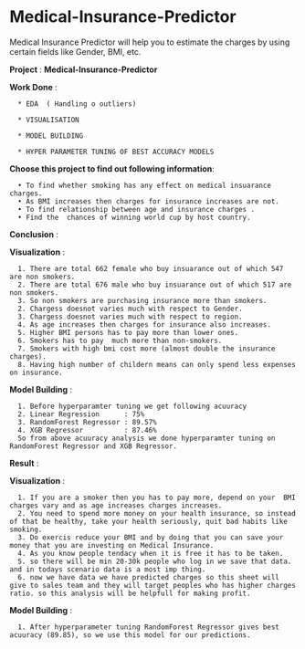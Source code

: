 # Medical-Insurance-Predictor
Medical Insurance Predictor will help you to estimate the charges by using certain fields like Gender, BMI, etc.


**Project** : **Medical-Insurance-Predictor**

**Work Done** :

      * EDA  ( Handling o outliers)

      * VISUALISATION 

      * MODEL BUILDING 

      * HYPER PARAMETER TUNING OF BEST ACCURACY MODELS


**Choose this project to find out following information**:

      • To find whether smoking has any effect on medical insuarance charges.
      • As BMI increases then charges for insurance increases are not.
      • To find relationship between age and insurance charges .
      • Find the  chances of winning world cup by host country. 
             
**Conclusion** :

**Visualization** : 

      1. There are total 662 female who buy insuarance out of which 547 are non smokers. 
      2. There are total 676 male who buy insuarance out of which 517 are non smokers. 
      3. So non smokers are purchasing insurance more than smokers.
      2. Chargess doesnot varies much with respect to Gender.
      3. Chargess doesnot varies much with respect to region.
      4. As age increases then charges for insurance also increases.
      5. Higher BMI persons has to pay more than lower ones.
      6. Smokers has to pay  much more than non-smokers.
      7. Smokers with high bmi cost more (almost double the insurance charges).
      8. Having high number of childern means can only spend less expenses on insurance.
              
**Model Building** : 

      1. Before hyperparamter tuning we get following acuuracy 
      2. Linear Regression      : 75%
      3. RandomForest Regressor : 89.57%
      4. XGB Regressor          : 87.46%
      So from above acuuracy analysis we done hyperparamter tuning on RandomForest Regressor and XGB Regressor.

**Result** :

**Visualization** :

      1. If you are a smoker then you has to pay more, depend on your  BMI charges vary and as age increases charges increases.
      2. You need to spend more money on your health insurance, so instead of that be healthy, take your health seriously, quit bad habits like smoking.
      3. Do exercis reduce your BMI and by doing that you can save your money that you are investing on Medical Insurance.
      4. As you know people tendacy when it is free it has to be taken.
      5. so there will be min 20-30k people who log in we save that data. and in todays scenario data is a most imp thing.
      6. now we have data we have predicted charges so this sheet will give to sales team and they will target peoples who has higher charges ratio. so this analysis will be helpfull for making profit.
              
**Model Building** : 

      1. After hyperparameter tuning RandomForest Regressor gives best acuuracy (89.85), so we use this model for our predictions.
